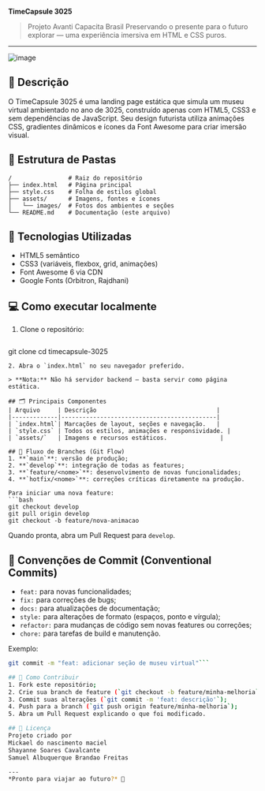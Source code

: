 **TimeCapsule 3025**

> Projeto Avanti Capacita Brasil
> Preservando o presente para o futuro explorar — uma experiência imersiva em HTML e CSS puros.

---
![image](https://github.com/user-attachments/assets/b5689bb2-7e5b-4a1a-b379-7bb22c6b9c1b)


## 📝 Descrição

O TimeCapsule 3025 é uma landing page estática que simula um museu virtual ambientado no ano de 3025, construído apenas com HTML5, CSS3 e sem dependências de JavaScript. Seu design futurista utiliza animações CSS, gradientes dinâmicos e ícones da Font Awesome para criar imersão visual.

## 📂 Estrutura de Pastas

```
/                # Raiz do repositório
├── index.html   # Página principal
├── style.css    # Folha de estilos global
├── assets/      # Imagens, fontes e ícones
│   └── images/  # Fotos dos ambientes e seções
└── README.md    # Documentação (este arquivo)
```

## 🚀 Tecnologias Utilizadas

* HTML5 semântico
* CSS3 (variáveis, flexbox, grid, animações)
* Font Awesome 6 via CDN
* Google Fonts (Orbitron, Rajdhani)

## 💻 Como executar localmente

1. Clone o repositório:

   ```bash
   ```

git clone 
cd timecapsule-3025

````
2. Abra o `index.html` no seu navegador preferido.

> **Nota:** Não há servidor backend — basta servir como página estática.

## 🗂 Principais Componentes
| Arquivo     | Descrição                                  |
|-------------|--------------------------------------------|
| `index.html`| Marcações de layout, seções e navegação.   |
| `style.css` | Todos os estilos, animações e responsividade. |
| `assets/`   | Imagens e recursos estáticos.               |

## 🔀 Fluxo de Branches (Git Flow)
1. **`main`**: versão de produção;
2. **`develop`**: integração de todas as features;
3. **`feature/<nome>`**: desenvolvimento de novas funcionalidades;
4. **`hotfix/<nome>`**: correções críticas diretamente na produção.

Para iniciar uma nova feature:
```bash
git checkout develop
git pull origin develop
git checkout -b feature/nova-animacao
````

Quando pronta, abra um Pull Request para `develop`.

## 📝 Convenções de Commit (Conventional Commits)

* `feat:`  para novas funcionalidades;
* `fix:`   para correções de bugs;
* `docs:`  para atualizações de documentação;
* `style:` para alterações de formato (espaços, ponto e vírgula);
* `refactor:` para mudanças de código sem novas features ou correções;
* `chore:` para tarefas de build e manutenção.

Exemplo:

````bash
git commit -m "feat: adicionar seção de museu virtual"```

## 🤝 Como Contribuir
1. Fork este repositório;
2. Crie sua branch de feature (`git checkout -b feature/minha-melhoria`);
3. Commit suas alterações (`git commit -m 'feat: descrição'`);
4. Push para a branch (`git push origin feature/minha-melhoria`);
5. Abra um Pull Request explicando o que foi modificado.

## 📄 Licença
Projeto criado por 
Mickael do nascimento maciel
Shayanne Soares Cavalcante
Samuel Albuquerque Brandao Freitas

---
*Pronto para viajar ao futuro?* 🌌

````
